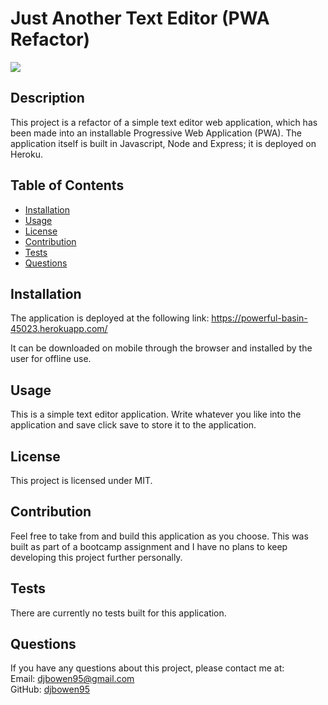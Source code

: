 # Just Another Text Editor (PWA Refactor)
<img src="https://img.shields.io/badge/license-MIT-green.svg">
    
## Description
This project is a refactor of a simple text editor web application, which has been made into an installable Progressive Web Application (PWA). The application itself is built in Javascript, Node and Express; it is deployed on Heroku.
## Table of Contents
    
* [Installation](#installation)
* [Usage](#usage)
* [License](#license)
* [Contribution](#contribution)
* [Tests](#tests)
* [Questions](#questions)
    
## Installation
The application is deployed at the following link:
https://powerful-basin-45023.herokuapp.com/

It can be downloaded on mobile through the browser and installed by the user for offline use.

## Usage
This is a simple text editor application. Write whatever you like into the application and save click save to store it to the application. 

## License
This project is licensed under MIT.
    
## Contribution
Feel free to take from and build this application as you choose. This was built as part of a bootcamp assignment and I have no plans to keep developing this project further personally.

## Tests
There are currently no tests built for this application.

## Questions
If you have any questions about this project, please contact me at:  
Email: djbowen95@gmail.com  
GitHub: [djbowen95](https://github.com/djbowen95)  